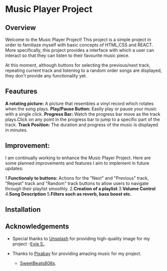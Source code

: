 # Music Player Project


## Overview
Welcome to the Music Player Project! This project is a simple project in order to familiaze myself with basic concepts of HTML,CSS and REACT. More specifically, this project provides a interface with which a user can interact so that they can listen to their favourite music piece. 

At this moment, although buttons for selecting the previous/next track, repeating current track and listening to a random order songs are displayed, they don't provide any functionality yet.

## Feautures
**A rotating picture:** A picture that resembles a vinyl record which rotates when the song plays.
**Play/Pause Button:** Easily play or pause your music with a single click.
**Progress Bar:** Watch the progress bar move as the track plays.Click on any point in the progress bar to jump to a specific part of the track.
**Track Position:** The duration and progress of the music is displayed in minutes.

## Improvement:
I am continually working to enhance the Music Player Project. Here are some planned improvements and features I aim to implement in future updates:

1.**Functionaly to buttons:** Actions for the "Next" and "Previous" track, "Repeat" track and "Random" track buttons to allow users to navigate through their playlist smoothly.
2.**Creation of a playlist**
3.**Volume Control**
4.**Song Description**
5.**Filters such as reverb, bass boost etc.**

## Installation

## Acknowledgements
- Special thanks to [Unsplash](https://unsplash.com) for providing high-quality image for my project
  -[Evie S.](https://unsplash.com/photos/a-group-of-metal-leaves-sitting-on-top-of-a-white-surface-uuCjYxJVf4o).

- Thanks to [Pixabay](https://pixabay.com) for providing amazing music for my project.
  - [SweetBeats808s](https://pixabay.com/users/sweetbeats808s-34953295/).
